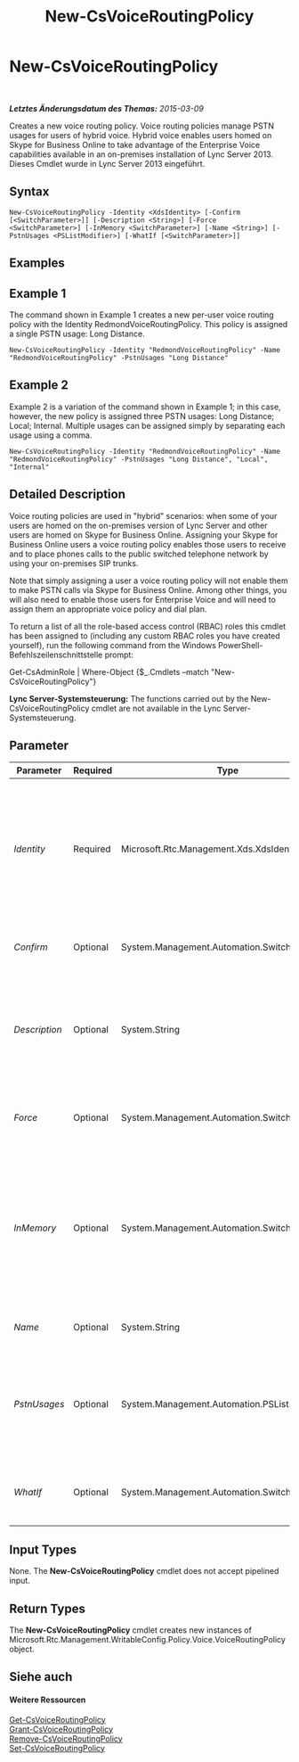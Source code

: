 ﻿---
title: New-CsVoiceRoutingPolicy
TOCTitle: New-CsVoiceRoutingPolicy
ms:assetid: 9e5bd6f6-902f-4911-ab88-9abb581df7fd
ms:mtpsurl: https://technet.microsoft.com/de-de/library/JJ205135(v=OCS.15)
ms:contentKeyID: 49294913
ms.date: 05/19/2016
mtps_version: v=OCS.15
ms.translationtype: HT
---

# New-CsVoiceRoutingPolicy

 

_**Letztes Änderungsdatum des Themas:** 2015-03-09_

Creates a new voice routing policy. Voice routing policies manage PSTN usages for users of hybrid voice. Hybrid voice enables users homed on Skype for Business Online to take advantage of the Enterprise Voice capabilities available in an on-premises installation of Lync Server 2013. Dieses Cmdlet wurde in Lync Server 2013 eingeführt.

## Syntax

    New-CsVoiceRoutingPolicy -Identity <XdsIdentity> [-Confirm [<SwitchParameter>]] [-Description <String>] [-Force <SwitchParameter>] [-InMemory <SwitchParameter>] [-Name <String>] [-PstnUsages <PSListModifier>] [-WhatIf [<SwitchParameter>]]

## Examples

## Example 1

The command shown in Example 1 creates a new per-user voice routing policy with the Identity RedmondVoiceRoutingPolicy. This policy is assigned a single PSTN usage: Long Distance.

    New-CsVoiceRoutingPolicy -Identity "RedmondVoiceRoutingPolicy" -Name "RedmondVoiceRoutingPolicy" -PstnUsages "Long Distance"

## Example 2

Example 2 is a variation of the command shown in Example 1; in this case, however, the new policy is assigned three PSTN usages: Long Distance; Local; Internal. Multiple usages can be assigned simply by separating each usage using a comma.

    New-CsVoiceRoutingPolicy -Identity "RedmondVoiceRoutingPolicy" -Name "RedmondVoiceRoutingPolicy" -PstnUsages "Long Distance", "Local", "Internal"

## Detailed Description

Voice routing policies are used in "hybrid" scenarios: when some of your users are homed on the on-premises version of Lync Server and other users are homed on Skype for Business Online. Assigning your Skype for Business Online users a voice routing policy enables those users to receive and to place phones calls to the public switched telephone network by using your on-premises SIP trunks.

Note that simply assigning a user a voice routing policy will not enable them to make PSTN calls via Skype for Business Online. Among other things, you will also need to enable those users for Enterprise Voice and will need to assign them an appropriate voice policy and dial plan.

To return a list of all the role-based access control (RBAC) roles this cmdlet has been assigned to (including any custom RBAC roles you have created yourself), run the following command from the Windows PowerShell-Befehlszeilenschnittstelle prompt:

Get-CsAdminRole | Where-Object {$\_.Cmdlets –match "New-CsVoiceRoutingPolicy"}

**Lync Server-Systemsteuerung:** The functions carried out by the New-CsVoiceRoutingPolicy cmdlet are not available in the Lync Server-Systemsteuerung.

## Parameter


<table>
<colgroup>
<col style="width: 25%" />
<col style="width: 25%" />
<col style="width: 25%" />
<col style="width: 25%" />
</colgroup>
<thead>
<tr class="header">
<th>Parameter</th>
<th>Required</th>
<th>Type</th>
<th>Description</th>
</tr>
</thead>
<tbody>
<tr class="odd">
<td><p><em>Identity</em></p></td>
<td><p>Required</p></td>
<td><p>Microsoft.Rtc.Management.Xds.XdsIdentity</p></td>
<td><p>Unique identifier to be assigned to the new voice routing policy. Because you can only create new policies at the per-user scope, the Identity will always be the &quot;name&quot; being assigned to the policy. For example:</p>
<p>-Identity &quot;RedmondVoiceRoutingPolicy&quot;</p></td>
</tr>
<tr class="even">
<td><p><em>Confirm</em></p></td>
<td><p>Optional</p></td>
<td><p>System.Management.Automation.SwitchParameter</p></td>
<td><p>Prompts you for confirmation before executing the command.</p></td>
</tr>
<tr class="odd">
<td><p><em>Description</em></p></td>
<td><p>Optional</p></td>
<td><p>System.String</p></td>
<td><p>Enables administrators to provide explanatory text to accompany a voice routing policy. For example, the Description might include information about the users the policy should be assigned to.</p></td>
</tr>
<tr class="even">
<td><p><em>Force</em></p></td>
<td><p>Optional</p></td>
<td><p>System.Management.Automation.SwitchParameter</p></td>
<td><p>Suppresses the display of any non-fatal error message that might arise when running the command.</p></td>
</tr>
<tr class="odd">
<td><p><em>InMemory</em></p></td>
<td><p>Optional</p></td>
<td><p>System.Management.Automation.SwitchParameter</p></td>
<td><p>Creates an object reference without actually committing the object as a permanent change. If you assign the output of this cmdlet called with this parameter to a variable, you can make changes to the properties of the object reference and then commit those changes by calling this cmdlet’s matching Set- cmdlet.</p></td>
</tr>
<tr class="even">
<td><p><em>Name</em></p></td>
<td><p>Optional</p></td>
<td><p>System.String</p></td>
<td><p>A friendly name describing this policy.</p></td>
</tr>
<tr class="odd">
<td><p><em>PstnUsages</em></p></td>
<td><p>Optional</p></td>
<td><p>System.Management.Automation.PSListModifier</p></td>
<td><p>A list of PSTN usages (such as Local or Long Distance) that can be applied to this voice routing policy. The PSTN usage must be an existing usage. (PSTN usages can be retrieved by calling the <strong>Get-CsPstnUsage</strong> cmdlet.)</p></td>
</tr>
<tr class="even">
<td><p><em>WhatIf</em></p></td>
<td><p>Optional</p></td>
<td><p>System.Management.Automation.SwitchParameter</p></td>
<td><p>Describes what would happen if you executed the command without actually executing the command.</p></td>
</tr>
</tbody>
</table>


## Input Types

None. The **New-CsVoiceRoutingPolicy** cmdlet does not accept pipelined input.

## Return Types

The **New-CsVoiceRoutingPolicy** cmdlet creates new instances of Microsoft.Rtc.Management.WritableConfig.Policy.Voice.VoiceRoutingPolicy object.

## Siehe auch

#### Weitere Ressourcen

[Get-CsVoiceRoutingPolicy](get-csvoiceroutingpolicy.md)  
[Grant-CsVoiceRoutingPolicy](grant-csvoiceroutingpolicy.md)  
[Remove-CsVoiceRoutingPolicy](remove-csvoiceroutingpolicy.md)  
[Set-CsVoiceRoutingPolicy](set-csvoiceroutingpolicy.md)

